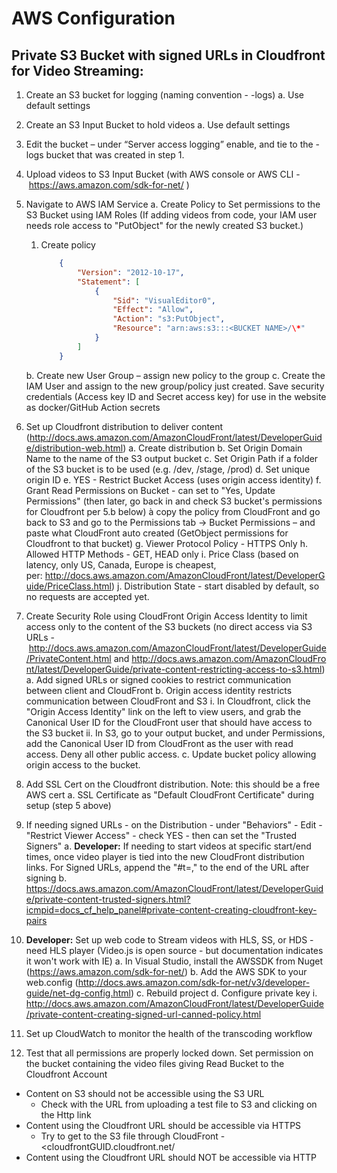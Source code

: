 # AWS Configuration
## Private S3 Bucket with signed URLs in Cloudfront for Video Streaming:
1. Create an S3 bucket for logging (naming convention - <bucket name>-logs)
   a. Use default settings
1. Create an S3 Input Bucket to hold videos
   a. Use default settings
1. Edit the bucket – under “Server access logging” enable, and tie to the -logs bucket that was created in step 1.
1. Upload videos to S3 Input Bucket (with AWS console or AWS CLI - <https://aws.amazon.com/sdk-for-net/> )
1. Navigate to AWS IAM Service
    a. Create Policy to Set permissions to the S3 Bucket using IAM Roles (If adding videos from code, your IAM user needs role access to "PutObject" for the newly created S3 bucket.)
      1. Create policy
            ```json
                {
                    "Version": "2012-10-17",
                    "Statement": [
                        {
                            "Sid": "VisualEditor0",
                            "Effect": "Allow",
                            "Action": "s3:PutObject",
                            "Resource": "arn:aws:s3:::<BUCKET NAME>/\*"
                        }
                    ]
                }
            ```
    b. Create new User Group – assign new policy to the group
    c. Create the IAM User and assign to the new group/policy just created. Save security credentials (Access key ID and Secret access key) for use in the website as docker/GitHub Action secrets
    
1. Set up Cloudfront distribution to deliver content (<http://docs.aws.amazon.com/AmazonCloudFront/latest/DeveloperGuide/distribution-web.html>)
   a. Create distribution
   b. Set Origin Domain Name to the name of the S3 output bucket
   c. Set Origin Path if a folder of the S3 bucket is to be used (e.g. /dev, /stage, /prod)
   d. Set unique origin ID
   e. YES - Restrict Bucket Access (uses origin access identity)
   f. Grant Read Permissions on Bucket - can set to "Yes, Update Permissions" (then later, go back in and check S3 bucket's permissions for Cloudfront per 5.b below) à copy the policy from CloudFront and go back to S3 and go to the Permissions tab -> Bucket Permissions – and paste what CloudFront auto created (GetObject permissions for Cloudfront to that bucket)
   g. Viewer Protocol Policy - HTTPS Only
   h. Allowed HTTP Methods - GET, HEAD only
   i. Price Class (based on latency, only US, Canada, Europe is cheapest, per: <http://docs.aws.amazon.com/AmazonCloudFront/latest/DeveloperGuide/PriceClass.html>)
   j. Distribution State - start disabled by default, so no requests are accepted yet.
1. Create Security Role using CloudFront Origin Access Identity to limit access only to the content of the S3 buckets (no direct access via S3 URLs - <http://docs.aws.amazon.com/AmazonCloudFront/latest/DeveloperGuide/PrivateContent.html> and <http://docs.aws.amazon.com/AmazonCloudFront/latest/DeveloperGuide/private-content-restricting-access-to-s3.html>)
   a. Add signed URLs or signed cookies to restrict communication between client and CloudFront
   b. Origin access identity restricts communication between CloudFront and S3
        i. In Cloudfront, click the "Origin Access Identity" link on the left to view users, and grab the Canonical User ID for the CloudFront user that should have access to the S3 bucket
        ii. In S3, go to your output bucket, and under Permissions, add the Canonical User ID from CloudFront as the user with read access. Deny all other public access.
   c. Update bucket policy allowing origin access to the bucket.
1. Add SSL Cert on the Cloudfront distribution. Note: this should be a free AWS cert
   a. SSL Certificate as "Default CloudFront Certificate" during setup (step 5 above)
1. If needing signed URLs - on the Distribution - under "Behaviors" - Edit - "Restrict Viewer Access" - check YES - then can set the "Trusted Signers"
   a. **Developer:** If needing to start videos at specific start/end times, once video player is tied into the new CloudFront distribution links. For Signed URLs, append the "#t=<start>,<end>" to the end of the URL after signing
   b. <https://docs.aws.amazon.com/AmazonCloudFront/latest/DeveloperGuide/private-content-trusted-signers.html?icmpid=docs_cf_help_panel#private-content-creating-cloudfront-key-pairs>

1. **Developer:** Set up web code to Stream videos with HLS, SS, or HDS - need HLS player (Video.js is open source - but documentation indicates it won't work with IE)
   a. In Visual Studio, install the AWSSDK from Nuget (<https://aws.amazon.com/sdk-for-net/>)
   b. Add the AWS SDK to your web.config (<http://docs.aws.amazon.com/sdk-for-net/v3/developer-guide/net-dg-config.html>)
   c. Rebuild project
   d. Configure private key
      i. <http://docs.aws.amazon.com/AmazonCloudFront/latest/DeveloperGuide/private-content-creating-signed-url-canned-policy.html>
1. Set up CloudWatch to monitor the health of the transcoding workflow
1. Test that all permissions are properly locked down. Set permission on the bucket containing the video files giving Read Bucket to the Cloudfront Account
- Content on S3 should not be accessible using the S3 URL
  - Check with the URL from uploading a test file to S3 and clicking on the Http link
- Content using the Cloudfront URL should be accessible via HTTPS
  - Try to get to the S3 file through CloudFront - <cloudfrontGUID.cloudfront.net/<filename>
- Content using the Cloudfront URL should NOT be accessible via HTTP
